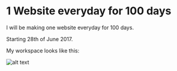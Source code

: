 # 1 Website everyday for 100 days

I will be making one website everyday for 100 days.

Starting 28th of June 2017.

My workspace looks like this: 

![alt text](http://i.imgur.com/yZIp6gw.png "Workspace")

